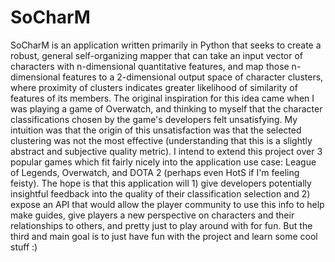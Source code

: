 # SoCharM
SoCharM is an application written primarily in Python that seeks to create a robust, general self-organizing mapper that can take an input vector of characters with n-dimensional quantitative features, and map those n-dimensional features to a 2-dimensional output space of character clusters, where proximity of clusters indicates greater likelihood of similarity of features of its members.    The original inspiration for this idea came when I was playing a game of Overwatch, and thinking to myself that the character classifications chosen by the game's developers felt unsatisfying. My intuition was that the origin of this unsatisfaction was that the selected clustering was not the most effective (understanding that this is a slightly abstract and subjective quality metric).  I intend to extend this project over 3 popular games which fit fairly nicely into the application use case: League of Legends, Overwatch, and DOTA 2 (perhaps even HotS if I'm feeling feisty). The hope is that this application will 1) give developers potentially insightful feedback into the quality of their classification selection and 2)  expose an API that would allow the player community to use this info to help make guides, give players a new perspective on characters and their relationships to others, and pretty just to play around with for fun.  But the third and main goal is to just have fun with the project and learn some cool stuff :)
